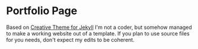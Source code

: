 # Portfolio Page

Based on [Creative Theme for Jekyll](https://github.com/volny/creative-theme-jekyll)
I'm not a coder, but somehow managed to make a working website out of a template. If you plan to use source files for you needs, don't expect my edits to be coherent.

